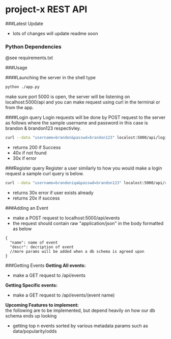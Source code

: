 # project-x REST API

###Latest Update
- lots of changes will update readme soon

### Python Dependencies
@see requirements.txt

###Usage

####Launching the server
in the shell type
```bash
python ./app.py
```
make sure port 5000 is open, the server will be listening on localhost:5000/api and you can make request using curl in the terminal or from the app.

####Login query
Login requests will be done by POST request to the server as follows where the sample username and password in this case is brandon & brandon123 respectivley.
```bash
curl --data "username=brandon&passwd=brandon123" localost:5000/api/login
```
- returns 200 if Success
- 40x if not found
- 30x if error

###Register query
Register a user similarly to how you would make a login request a sample curl query is below.
```bash
curl --data "username=brandoniqa&passwd=brandon123" localost:5000/api/registeruser
```
- returns 30x error if user exists already
- returns 20x if success

###Adding an Event
- make a POST request to localhost:5000/api/events
- the request should contain raw "application/json" in the body formatted as below
```
{
  "name": name of event
  "descr": decription of event
  //more params will be added when a db schema is agreed upon
}
```

###Getting Events
**Getting All events:**  
- make a GET request to /api/events

**Getting Specific events:**  
- make a GET request to /api/events/(event name)  

**Upcoming Features to implement:**  
the following are to be implemented, but depend heavily on how our db schema ends up looking
- getting top n events sorted by various metadata params such as data/popularity/odds
